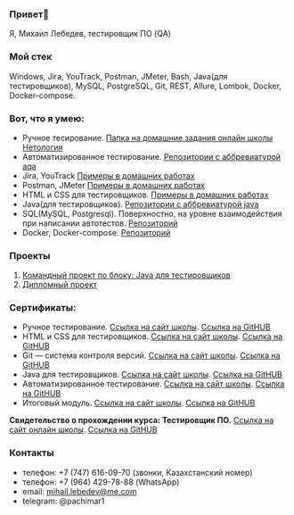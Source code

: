 ### Привет👋

Я, Михаил Лебедев, тестировщик ПО (QA)

### Мой стек
Windows, Jira, YouTrack, Postman, JMeter, Bash, Java(для тестировщиков), MySQL, PostgreSQL, Git, REST, Allure, Lombok, Docker, Docker-compose.

### Вот, что я умею:
  * Ручное тесирование. [Папка на домашние задания онлайн школы Нетология](https://drive.google.com/drive/folders/1tnWgA-4EHVsZ9QBVK8K-XYUVJlQn6BZY?usp=sharing)
  * Автоматизированное тестирование. [Репозитории с аббревиатурой aqa](https://github.com/pachimar1?tab=repositories)
  * Jira, YouTrack [Примеры в домашних работах](https://drive.google.com/drive/folders/1tnWgA-4EHVsZ9QBVK8K-XYUVJlQn6BZY?usp=sharing)
  * Postman, JMeter [Примеры в домашних работах](https://drive.google.com/drive/folders/1tnWgA-4EHVsZ9QBVK8K-XYUVJlQn6BZY?usp=sharing)
  * HTML и CSS для тестировщиков. [Примеры в домашних работах](https://codepen.io/collection/xKaVdV)
  * Java(для тестировщиков). [Репозитории с аббревиатурой java](https://github.com/pachimar1?tab=repositories)
  * SQL(MySQL, Postgresql). Поверхностно, на уровне взаимодействия при написании автотестов. [Репозиторий](https://github.com/pachimar1/aqa8.sql)
  * Docker, Docker-compose. [Репозиторий](https://github.com/pachimar1/aqa7.docker)

### Проекты
  1. [Командный проект по блоку: Java для тестировщиков](https://github.com/pachimar1/javaqateamwork)
  2. [Дипломный проект](https://github.com/pachimar1/qa.diplom)

### Сертификаты:
  * Ручное тестирование. [Ссылка на сайт школы](https://netology.ru/sharing/a32948e57c1dc710773baecd5d32b0ff?utm_source=social&utm_campaign=achievements). [Ссылка на GitHUB](https://github.com/pachimar1/pachimar1/blob/main/manual.pdf)
  * HTML и CSS для тестировщиков. [Ссылка на сайт школы](). [Ссылка на GitHUB]()
  * Git — система контроля версий. [Ссылка на сайт школы](https://netology.ru/sharing/cd5bd108f6ec2a29119fcc7814e4ead8?utm_source=social&utm_campaign=achievements). [Ссылка на GitHUB](https://github.com/pachimar1/pachimar1/blob/main/git.pdf)
  * Java для тестировщиков. [Ссылка на сайт школы](https://netology.ru/sharing/cc23e65ffabd1d7cb97bbf44cb350041?utm_source=social&utm_campaign=achievements). [Ссылка на GitHUB](https://github.com/pachimar1/pachimar1/blob/main/java.pdf)
  * Автоматизированное тестирование. [Ссылка на сайт школы](https://netology.ru/sharing/6d485331b5be9f86d04df72a24816716?utm_source=social&utm_campaign=achievements). [Ссылка на GitHUB](https://github.com/pachimar1/pachimar1/blob/main/automated.pdf)
  * Итоговый модуль. [Ссылка на сайт школы](https://netology.ru/sharing/5212924522a54eafd694ad69325ae811?utm_source=social&utm_campaign=achievements). [Ссылка на GitHUB](https://github.com/pachimar1/pachimar1/blob/main/final.jpg)

**Свидетельство о прохождении курса: Тестировщик ПО.** [Ссылка на сайт онлайн школы](https://netology.ru/sharing/bf90f1c67ba5aa0567c3c234e3df92ad?utm_source=social&utm_campaign=achievements). [Ссылка на GitHUB](https://github.com/pachimar1/pachimar1/blob/main/QA.pdf)


### Контакты
* телефон: +7 (747) 616-09-70 (звонки, Казахстанский номер)
* телефон: +7 (964) 429-78-88 (WhatsApp)
* email: mihail.lebedev@me.com
* telegram: @pachimar1

 
